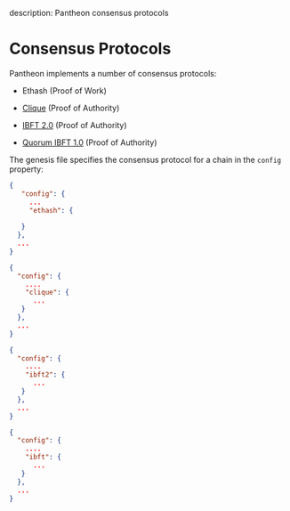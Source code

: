 description: Pantheon consensus protocols
<!--- END of page meta data -->

# Consensus Protocols 

Pantheon implements a number of consensus protocols: 

* Ethash (Proof of Work)
  
* [Clique](../../HowTo/Use/Consensus-Protocols/Clique.md) (Proof of Authority)
  
* [IBFT 2.0](../../HowTo/Use/Consensus-Protocols/IBFT.md) (Proof of Authority) 

* [Quorum IBFT 1.0](../../HowTo/Use/Consensus-Protocols/QuorumIBFT.md) (Proof of Authority) 

The genesis file specifies the consensus protocol for a chain in the `config` property: 

```json tab="Ethash"
{
   "config": {
     ...
     "ethash": {
    
   } 
  },
  ...  
}
```
    
```json tab="Clique"
{
  "config": {
    ....
    "clique": {
      ... 
   }
  },
  ...
}
```
    
```json tab="IBFT 2.0" 
{
  "config": {
    ....
    "ibft2": {
      ...     
   }
  },
  ...
}
``` 

```json tab="IBFT 1.0" 
{
  "config": {
    ....
    "ibft": {
      ...     
   }
  },
  ...
}
```

